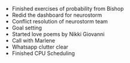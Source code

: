 - Finished exercises of probability from Bishop
- Redid the dashboard for neurostorm
- Conflict resolution of neurostorm team
- Goal setting
- Started love poems by Nikki Giovanni
- Call with Marlene
- Whatsapp clutter clear
- Finished CPU Scheduling
